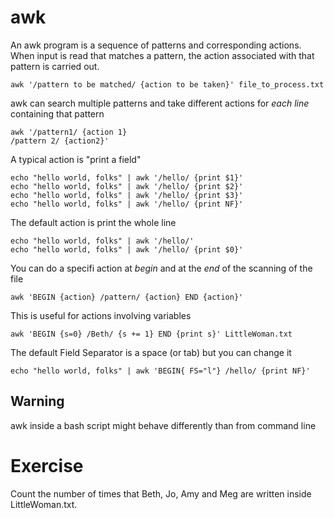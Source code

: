# awk

An awk program is a sequence of patterns and corresponding
actions. When input is read that matches a pattern, the action
associated with that pattern is carried out.

```
awk '/pattern to be matched/ {action to be taken}' file_to_process.txt
```

awk can search multiple patterns and take different actions for *each
line* containing that pattern

```
awk '/pattern1/ {action 1}
/pattern 2/ {action2}'
```

A typical action is "print a field"

```
echo "hello world, folks" | awk '/hello/ {print $1}'
echo "hello world, folks" | awk '/hello/ {print $2}'
echo "hello world, folks" | awk '/hello/ {print $3}'
echo "hello world, folks" | awk '/hello/ {print NF}'
```

The default action is print the whole line

```
echo "hello world, folks" | awk '/hello/'
echo "hello world, folks" | awk '/hello/ {print $0}'
```

You can do a specifi action at *begin* and at the *end* of the
scanning of the file

```
awk 'BEGIN {action} /pattern/ {action} END {action}'
```

This is useful for actions involving variables

```
awk 'BEGIN {s=0} /Beth/ {s += 1} END {print s}' LittleWoman.txt
```

The default Field Separator is a space (or tab) but you can change it

```
echo "hello world, folks" | awk 'BEGIN{ FS="l"} /hello/ {print NF}'
```
## Warning

awk inside a bash script might behave differently than from command
line

# Exercise

Count the number of times that Beth, Jo, Amy and Meg are written
inside LittleWoman.txt.




